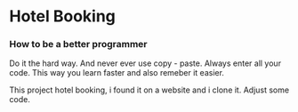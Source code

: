 # Hotel Booking

### How to be a better programmer

Do it the hard way. And never ever use copy - paste. Always enter all your code.
This way you learn faster and also remeber it easier.

This project hotel booking, i found it on a website and i clone it. Adjust some code.